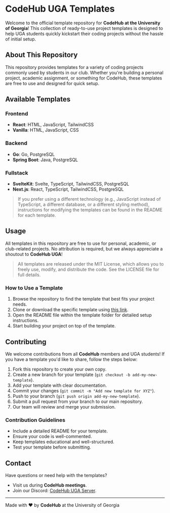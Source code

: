 # CodeHub UGA Templates

Welcome to the official template repository for **CodeHub at the University of Georgia**! This collection of ready-to-use project templates is designed to help UGA students quickly kickstart their coding projects without the hassle of initial setup.

## About This Repository

This repository provides templates for a variety of coding projects commonly used by students in our club. Whether you're building a personal project, academic assignment, or something for CodeHub, these templates are free to use and designed for quick setup.

## Available Templates

### Frontend
- **React**: HTML, JavaScript, TailwindCSS  
- **Vanilla**: HTML, JavaScript, CSS  

### Backend
- **Go**: Go, PostgreSQL  
- **Spring Boot**: Java, PostgreSQL  

### Fullstack
- **SvelteKit**: Svelte, TypeScript, TailwindCSS, PostgreSQL  
- **Next.js**: React, TypeScript, TailwindCSS, PostgreSQL  

> If you prefer using a different technology (e.g., JavaScript instead of TypeScript, a different database, or a different styling method), instructions for modifying the templates can be found in the README for each template.

## Usage

All templates in this repository are free to use for personal, academic, or club-related projects. No attribution is required, but we always appreciate a shoutout to **CodeHub UGA**!

> All templates are released under the MIT License, which allows you to freely use, modify, and distribute the code. See the LICENSE file for full details.

### How to Use a Template

1. Browse the repository to find the template that best fits your project needs.
2. Clone or download the specific template using [this link](https://download-directory.github.io/).
3. Open the README file within the template folder for detailed setup instructions.
4. Start building your project on top of the template.

## Contributing

We welcome contributions from all **CodeHub** members and UGA students! If you have a template you'd like to share, follow the steps below:

1. Fork this repository to create your own copy.
2. Create a new branch for your template (`git checkout -b add-my-new-template`).
3. Add your template with clear documentation.
4. Commit your changes (`git commit -m "Add new template for XYZ"`).
5. Push to your branch (`git push origin add-my-new-template`).
6. Submit a pull request from your branch to our main repository.
7. Our team will review and merge your submission.

### Contribution Guidelines

- Include a detailed README for your template.
- Ensure your code is well-commented.
- Keep templates educational and well-structured.
- Test your template before submitting.

## Contact

Have questions or need help with the templates?

- Visit us during **CodeHub meetings**.
- Join our Discord: [CodeHub UGA Server](https://discord.com/invite/vd5ZjV78SP).

---

Made with ❤️ by **CodeHub** at the University of Georgia
